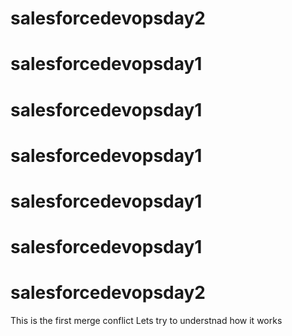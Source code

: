 # salesforcedevopsday2
# salesforcedevopsday1
# salesforcedevopsday1
# salesforcedevopsday1
# salesforcedevopsday1
# salesforcedevopsday1
# salesforcedevopsday2
This is the first merge conflict
Lets try to understnad how it works
